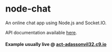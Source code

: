 # node-chat
An online chat app using Node.js and Socket.IO.

API documentation available [here](https://github.com/andrewda/node-chat/blob/master/public/api/docs/index.txt).

#### Example usually live @ [act-adassonvil32.c9.io](http://act-adassonvil32.c9.io)
